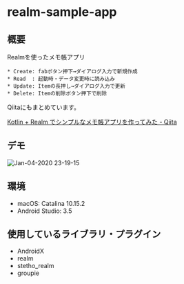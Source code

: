 # realm-sample-app
## 概要
Realmを使ったメモ帳アプリ
```
* Create: fabボタン押下→ダイアログ入力で新規作成
* Read  : 起動時・データ変更時に読み込み
* Update: Itemの長押し→ダイアログ入力で更新
* Delete: Itemの削除ボタン押下で削除
```

Qiitaにもまとめています。

[Kotlin + Realm でシンプルなメモ帳アプリを作ってみた - Qiita](https://qiita.com/orimomo/items/bc1f2065f44104176f7f)

## デモ
![Jan-04-2020 23-19-15](https://user-images.githubusercontent.com/12453846/71766918-c0fa4780-2f48-11ea-92ed-b3a6e4de7cbd.gif)

## 環境
* macOS: Catalina 10.15.2
* Android Studio: 3.5

## 使用しているライブラリ・プラグイン
* AndroidX
* realm
* stetho_realm
* groupie
